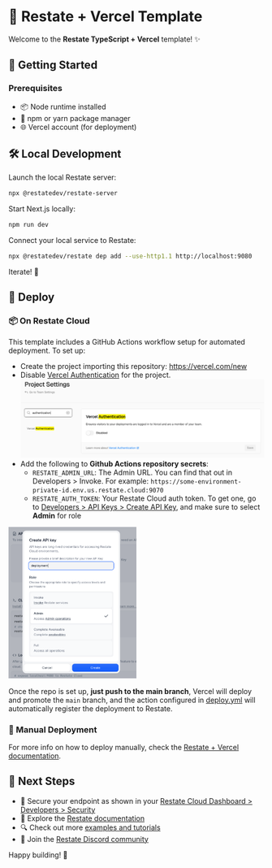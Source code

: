 # 🚀 Restate + Vercel Template

Welcome to the **Restate TypeScript + Vercel** template! ✨

## 🏁 Getting Started

### Prerequisites
- 📦 Node runtime installed
- 🔧 npm or yarn package manager
- 🌐 Vercel account (for deployment)

## 🛠️ Local Development

Launch the local Restate server:
```bash
npx @restatedev/restate-server
```

Start Next.js locally:
```bash
npm run dev
```

Connect your local service to Restate:
```bash
npx @restatedev/restate dep add --use-http1.1 http://localhost:9080
```

Iterate! 🔧

## 🚀 Deploy

### 📦 On Restate Cloud

This template includes a GitHub Actions workflow setup for automated deployment. To set up:

* Create the project importing this repository: https://vercel.com/new
* Disable [Vercel Authentication](https://vercel.com/docs/security/deployment-protection/methods-to-protect-deployments/vercel-authentication) for the project.
![Screenshot of Vercel authentication](https://raw.githubusercontent.com/restatedev/docs-restate/refs/heads/main/docs/img/services/deploy/vercel-disable-authentication.png)
* Add the following to **Github Actions repository secrets**:
  - `RESTATE_ADMIN_URL`: The Admin URL. You can find that out in Developers > Invoke. For example: `https://some-environment-private-id.env.us.restate.cloud:9070`
  - `RESTATE_AUTH_TOKEN`: Your Restate Cloud auth token. To get one, go to [Developers > API Keys > Create API Key](https://cloud.restate.dev?createApiKey=true&createApiKeyDescription=deployment-key&createApiKeyRole=rst:role::AdminAccess), and make sure to select **Admin** for role
<img src="https://raw.githubusercontent.com/restatedev/docs-restate/refs/heads/main/docs/img/services/deploy/deployment-token.png" style="width:50%;height:50%;" />

Once the repo is set up, **just push to the main branch**, Vercel will deploy and promote the `main` branch, and the action configured in [deploy.yml](.github/workflows/deploy.yml) will automatically register the deployment to Restate.

### 🔧 Manual Deployment

For more info on how to deploy manually, check the [Restate + Vercel documentation](https://docs.restate.dev/services/deploy/vercel).

## 🎯 Next Steps

- 🔐 Secure your endpoint as shown in your [Restate Cloud Dashboard > Developers > Security](https://cloud.restate.dev/to/developers/integration#security)
- 📖 Explore the [Restate documentation](https://docs.restate.dev)
- 🔍 Check out more [examples and tutorials](https://github.com/restatedev/examples)
- 💬 Join the [Restate Discord community](https://discord.gg/skW3AZ6uGd)

Happy building! 🎉
